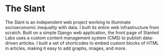 # The Slant

The Slant is an independent web project working to illuminate socioeconomic
inequality with data. I built its entire web infrastructure from scratch. Built
on a simple Django web application, the front page of Slanted Labs uses
a custom content management system (CMS) to publish data-driven articles.
I built a set of shortcodes to embed custom blocks of HTML in articles, making
it easy to add graphs, images, and more.
